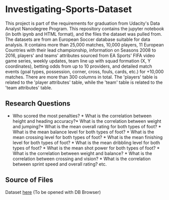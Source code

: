 # Investigating-Sports-Dataset
This project is part of the requirements for graduation from Udacity's Data Analyst Nanodegree Program. This repository contains the jupyter notebook (in both ipynb and HTML format), and the files the dataset was pulled from.
The datasets are from an European Soccer database suitable for data analysis. It contains more than 25,000 matches, 10,000 players, 11 European Countries with their lead championship, information on Seasons 2008 to 2016, players' and teams' attributes sourced from EA Sports' FIFA video game series, weekly updates, team line up with squad formation (X, Y coordinates), betting odds from up to 10 providers, and detailed match events (goal types, possession, corner, cross, fouls, cards, etc.) for +10,000 matches. There are more than 300 columns in total. The 'players' table is related to the 'player attributes' table, while the 'team' table is related to the 'team attributes' table.
## Research Questions
* Who scored the most penalties? * What is the correlation between height and heading accuracy?* What is the correlation between weight and jumping?* What is the mean overall rating for both types of foot? * What is the mean balance level for both types of foot? * What is the mean crossing level for both types of foot? * What is the mean finishing level for both types of foot? * What is the mean dribbling level for both types of foot? * What is the mean shot power for both types of foot? * What is the correlation between weight and balance? * What is the correlation between crossing and vision? * What is the correlation between sprint speed and overall rating? etc.
## Source of Files
Dataset [here](https://www.kaggle.com/datasets/hugomathien/soccer) (To be opened with DB Browser)
